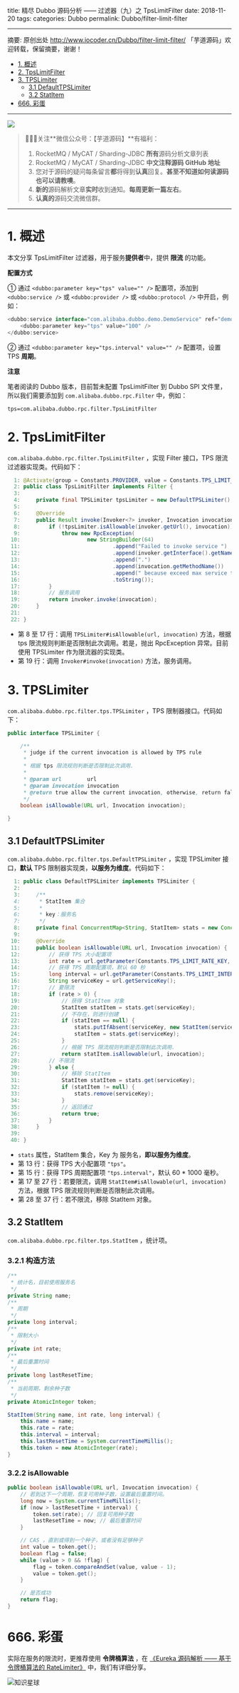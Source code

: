 title: 精尽 Dubbo 源码分析 —— 过滤器（九）之 TpsLimitFilter
date: 2018-11-20
tags:
categories: Dubbo
permalink: Dubbo/filter-limit-filter

-------

摘要: 原创出处 http://www.iocoder.cn/Dubbo/filter-limit-filter/ 「芋道源码」欢迎转载，保留摘要，谢谢！

- [1. 概述](http://www.iocoder.cn/Dubbo/filter-limit-filter/)
- [2. TpsLimitFilter](http://www.iocoder.cn/Dubbo/filter-limit-filter/)
- [3. TPSLimiter](http://www.iocoder.cn/Dubbo/filter-limit-filter/)
  - [3.1 DefaultTPSLimiter](http://www.iocoder.cn/Dubbo/filter-limit-filter/)
  - [3.2 StatItem](http://www.iocoder.cn/Dubbo/filter-limit-filter/)
- [666. 彩蛋](http://www.iocoder.cn/Dubbo/filter-limit-filter/)

-------

![](http://www.iocoder.cn/images/common/wechat_mp_2017_07_31.jpg)

> 🙂🙂🙂关注**微信公众号：【芋道源码】**有福利：  
> 1. RocketMQ / MyCAT / Sharding-JDBC **所有**源码分析文章列表  
> 2. RocketMQ / MyCAT / Sharding-JDBC **中文注释源码 GitHub 地址**  
> 3. 您对于源码的疑问每条留言**都**将得到**认真**回复。**甚至不知道如何读源码也可以请教噢**。  
> 4. **新的**源码解析文章**实时**收到通知。**每周更新一篇左右**。  
> 5. **认真的**源码交流微信群。

-------

# 1. 概述

本文分享 TpsLimitFilter 过滤器，用于服务**提供者**中，提供 **限流** 的功能。

**配置方式**

① 通过 `<dubbo:parameter key="tps" value="" />` 配置项，添加到 `<dubbo:service />` 或 `<dubbo:provider />` 或 `<dubbo:protocol />` 中开启，例如：

```Java
<dubbo:service interface="com.alibaba.dubbo.demo.DemoService" ref="demoServiceImpl" protocol="injvm" >
    <dubbo:parameter key="tps" value="100" />
</dubbo:service>
```

② 通过 `<dubbo:parameter key="tps.interval" value="" />` 配置项，设置 TPS **周期**。

**注意**

笔者阅读的 Dubbo 版本，目前暂未配置 TpsLimitFilter 到 Dubbo SPI 文件里，所以我们需要添加到 `com.alibaba.dubbo.rpc.Filter` 中，例如：

```
tps=com.alibaba.dubbo.rpc.filter.TpsLimitFilter
```

# 2. TpsLimitFilter

`com.alibaba.dubbo.rpc.filter.TpsLimitFilter` ，实现 Filter 接口，TPS 限流过滤器实现类。代码如下：

```Java
  1: @Activate(group = Constants.PROVIDER, value = Constants.TPS_LIMIT_RATE_KEY)
  2: public class TpsLimitFilter implements Filter {
  3: 
  4:     private final TPSLimiter tpsLimiter = new DefaultTPSLimiter();
  5: 
  6:     @Override
  7:     public Result invoke(Invoker<?> invoker, Invocation invocation) throws RpcException {
  8:         if (!tpsLimiter.isAllowable(invoker.getUrl(), invocation)) {
  9:             throw new RpcException(
 10:                     new StringBuilder(64)
 11:                             .append("Failed to invoke service ")
 12:                             .append(invoker.getInterface().getName())
 13:                             .append(".")
 14:                             .append(invocation.getMethodName())
 15:                             .append(" because exceed max service tps.")
 16:                             .toString());
 17:         }
 18:         // 服务调用
 19:         return invoker.invoke(invocation);
 20:     }
 21: 
 22: }
```

* 第 8 至 17 行：调用 `TPSLimiter#isAllowable(url, invocation)` 方法，根据 tps 限流规则判断是否限制此次调用。若是，抛出 RpcException 异常。目前使用 TPSLimiter 作为限流器的实现类。
* 第 19 行：调用 `Invoker#invoke(invocation)` 方法，服务调用。

# 3. TPSLimiter

`com.alibaba.dubbo.rpc.filter.tps.TPSLimiter` ，TPS 限制器接口。代码如下：

```Java
public interface TPSLimiter {

    /**
     * judge if the current invocation is allowed by TPS rule
     *
     * 根据 tps 限流规则判断是否限制此次调用.
     *
     * @param url        url
     * @param invocation invocation
     * @return true allow the current invocation, otherwise, return false
     */
    boolean isAllowable(URL url, Invocation invocation);

}
```

## 3.1 DefaultTPSLimiter

`com.alibaba.dubbo.rpc.filter.tps.DefaultTPSLimiter` ，实现 TPSLimiter 接口，**默认** TPS 限制器实现类，**以服务为维度**。代码如下：

```Java
  1: public class DefaultTPSLimiter implements TPSLimiter {
  2: 
  3:     /**
  4:      * StatItem 集合
  5:      *
  6:      * key：服务名
  7:      */
  8:     private final ConcurrentMap<String, StatItem> stats = new ConcurrentHashMap<String, StatItem>();
  9: 
 10:     @Override
 11:     public boolean isAllowable(URL url, Invocation invocation) {
 12:         // 获得 TPS 大小配置项
 13:         int rate = url.getParameter(Constants.TPS_LIMIT_RATE_KEY, -1);
 14:         // 获得 TPS 周期配置项，默认 60 秒
 15:         long interval = url.getParameter(Constants.TPS_LIMIT_INTERVAL_KEY, Constants.DEFAULT_TPS_LIMIT_INTERVAL);
 16:         String serviceKey = url.getServiceKey();
 17:         // 要限流
 18:         if (rate > 0) {
 19:             // 获得 StatItem 对象
 20:             StatItem statItem = stats.get(serviceKey);
 21:             // 不存在，则进行创建
 22:             if (statItem == null) {
 23:                 stats.putIfAbsent(serviceKey, new StatItem(serviceKey, rate, interval));
 24:                 statItem = stats.get(serviceKey);
 25:             }
 26:             // 根据 TPS 限流规则判断是否限制此次调用.
 27:             return statItem.isAllowable(url, invocation);
 28:         // 不限流
 29:         } else {
 30:             // 移除 StatItem
 31:             StatItem statItem = stats.get(serviceKey);
 32:             if (statItem != null) {
 33:                 stats.remove(serviceKey);
 34:             }
 35:             // 返回通过
 36:             return true;
 37:         }
 38:     }
 39: 
 40: }
```

* `stats` 属性，StatItem 集合，Key 为 服务名，**即以服务为维度**。
* 第 13 行：获得 TPS 大小配置项 `"tps"`。
* 第 15 行：获得 TPS 周期配置项 `"tps.interval"`，默认 60 * 1000 毫秒。
* 第 17 至 27 行：若要限流，调用 `StatItem#isAllowable(url, invocation)` 方法，根据 TPS 限流规则判断是否限制此次调用。
* 第 28 至 37 行：若不限流，移除 StatItem 对象。

## 3.2 StatItem

`com.alibaba.dubbo.rpc.filter.tps.StatItem` ，统计项。

### 3.2.1 构造方法

```Java
/**
 * 统计名，目前使用服务名
 */
private String name;
/**
 * 周期
 */
private long interval;
/**
 * 限制大小
 */
private int rate;
/**
 * 最后重置时间
 */
private long lastResetTime;
/**
 * 当前周期，剩余种子数
 */
private AtomicInteger token;

StatItem(String name, int rate, long interval) {
    this.name = name;
    this.rate = rate;
    this.interval = interval;
    this.lastResetTime = System.currentTimeMillis();
    this.token = new AtomicInteger(rate);
}
```

### 3.2.2 isAllowable

```Java
public boolean isAllowable(URL url, Invocation invocation) {
    // 若到达下一个周期，恢复可用种子数，设置最后重置时间。
    long now = System.currentTimeMillis();
    if (now > lastResetTime + interval) {
        token.set(rate); // 回复可用种子数
        lastResetTime = now; // 最后重置时间
    }

    // CAS ，直到或得到一个种子，或者没有足够种子
    int value = token.get();
    boolean flag = false;
    while (value > 0 && !flag) {
        flag = token.compareAndSet(value, value - 1);
        value = token.get();
    }

    // 是否成功
    return flag;
}
```

# 666. 彩蛋

实际在服务的限流时，更推荐使用 **令牌桶算法** ，在 [《Eureka 源码解析 —— 基于令牌桶算法的 RateLimiter》](http://www.iocoder.cn/Eureka/rate-limiter/?self) 中，我们有详细分享。

![知识星球](http://www.iocoder.cn/images/Architecture/2017_12_29/01.png)

